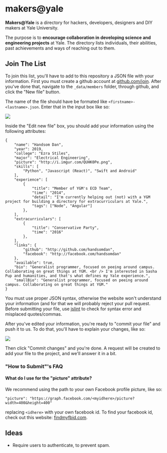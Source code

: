 
# makers@yale

**Makers@Yale** is a directory for hackers, developers, designers and DIY makers at Yale University.

The purpose is to **encourage collaboration in developing science and engineering projects** at Yale.
The directory lists individuals, their abilities, past achievements and ways of reaching out to them.

## Join The List

To join this list, you'll have to add to this repository a JSON file with your information. First you must create a github account at [github.com/join](https://github.com/join). After you've done that, navigate to the `_data/members` folder, through github, and click the "New file" button.

The name of the file should have be formated like `<firstname>-<lastname>.json`. Enter that in the input box like so:

![](http://i.imgur.com/JcyjNwX.png)

Inside the "Edit new file" box, you should add your information using the following attributes:

```
{
    "name": "Handsom Dan",
    "year": 2019,
    "college": "Ezra Stiles",
    "major": "Electrical Engineering",
    "picture": "http://i.imgur.com/QUHK0Pe.png",
    "skills": [
        "Python", "Javascript (React)", "Swift and Android"
    ],
    "experience": [
        {
            "title": "Member of YGM's ECD Team",
            "time": "2014",
            "detail": "I'm currently helping out (not) with a YGM project for building a directory for extracurriculars at Yale.",
            "tags": ["Node", "Angular"]
        },
    ],
    "extracurriculars": [
        {
            "title": "Conservative Party",
            "time": "2016"
        },
    ],
    "links": {
        "github": "http://github.com/handsomdan",
        "facebook": "http://facebook.com/handsomdan"
    },
    "available": true,
    "bio": "Generalist programmer, focused on peeing around campus. Collaborating on great things at YGM. <br /> I'm interested in Sasha Pup and humanities, and that's what defines my Yale experience.",
    "smallBio": "Generalist programmer, focused on peeing around campus. Collaborating on great things at YGM."
}

```

You must use proper JSON syntax, otherwise the website won't understand your information (and for that we will probably reject your pull request. Before submitting your file, use [jslint](http://jsonlint.com/) to check for syntax error and misplaced quotes/commas.

After you've edited your information, you're ready to "commit your file" and push it to us. To do that, you'll have to explain your changes, like so:

![](http://i.imgur.com/gF5u58C.png)

Then click "Commit changes" and you're done. A request will be created to add your file to the project, and we'll answer it in a bit.

### "How to Submit"'s FAQ

#### What do I use for the "picture" attribute?

We recommend using the path to your own Facebook profile picture, like so:

`"picture": "https://graph.facebook.com/<myidhere>/picture?width=400&height=400"`

replacing `<idhere>` with your own facebook id. To find your facebook id, check
out this website: [findmyfbid.com](http://findmyfbid.com/).


## Ideas

- Require users to authenticate, to prevent spam.